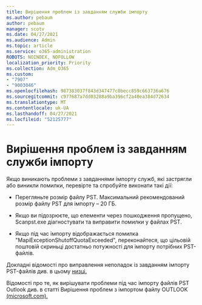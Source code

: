 ```yaml
---
title: Вирішення проблем із завданням служби імпорту
ms.author: pebaum
author: pebaum
manager: scotv
ms.date: 04/27/2021
ms.audience: Admin
ms.topic: article
ms.service: o365-administration
ROBOTS: NOINDEX, NOFOLLOW
localization_priority: Priority
ms.collection: Adm_O365
ms.custom:
- "7907"
- "9003046"
ms.openlocfilehash: 987383037f843d347477c0becc859c663736a676
ms.sourcegitcommit: c977687a7dd03288a9ba396cf2a48ea384d72634
ms.translationtype: MT
ms.contentlocale: uk-UA
ms.lasthandoff: 04/27/2021
ms.locfileid: "52125777"
---
```

# <a name="troubleshooting-import-service-job-stuck"></a>Вирішення проблем із завданням служби імпорту

Якщо виникають проблеми з завданнями імпорту служб, які застрягли або виникли помилки, перевірте та спробуйте виконати такі дії:

- Перегляньте розмір файлу PST. Максимальний рекомендований розмір файлу PST для імпорту – 20 ГБ.

- Якщо ви підозрюєте, що елементи через пошкодження пропущено, Scanpst.exe діагностувати та виправити помилки у файлах PST.

- Якщо під час імпорту відображається помилка "MapiExceptionShutoffQuotaExceeded", переконайтеся, що цільовій поштовій скриньці достатньо потужності для імпорту потрібних PST-файлів.

Докладні відомості про виправлення неполадок із завданням імпорту PST-файлів див. в цьому [низці.](https://docs.microsoft.com/office365/troubleshoot/pst-import-service/issues-with-pst-import-job)

Відомості про те, як вирішувати проблеми під час імпорту файлів PST Outlook див. в статті Вирішення проблем з імпортом файлу OUTLOOK [(microsoft.com).](https://support.microsoft.com/topic/fix-problems-importing-an-outlook-pst-file-2d2e50dc-5c36-4ab2-ab50-f1be733b3d6e?ui=en-us&rs=en-us&ad=us)